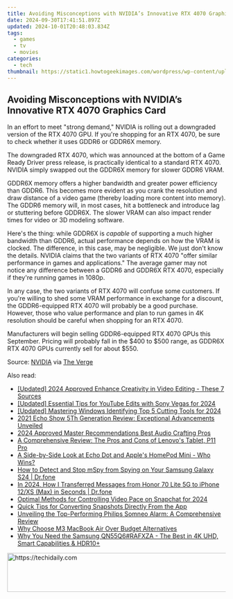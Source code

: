```yaml
---
title: Avoiding Misconceptions with NVIDIA’s Innovative RTX 4070 Graphics Card
date: 2024-09-30T17:41:51.897Z
updated: 2024-10-01T20:48:03.834Z
tags:
  - games
  - tv
  - movies
categories:
  - tech
thumbnail: https://static1.howtogeekimages.com/wordpress/wp-content/uploads/2024/08/36.jpg
---
```


## Avoiding Misconceptions with NVIDIA’s Innovative RTX 4070 Graphics Card

In an effort to meet "strong demand," NVIDIA is rolling out a downgraded version of the RTX 4070 GPU. If you're shopping for an RTX 4070, be sure to check whether it uses GDDR6 or GDDR6X memory.

 The downgraded RTX 4070, which was announced at the bottom of a Game Ready Driver press release, is practically identical to a standard RTX 4070\. NVIDIA simply swapped out the GDDR6X memory for slower GDDR6 VRAM.

 GDDR6X memory offers a higher bandwidth and greater power efficiency than GDDR6\. This becomes more evident as you crank the resolution and draw distance of a video game (thereby loading more content into memory). The GDDR6 memory will, in most cases, hit a bottleneck and introduce lag or stuttering before GDDR6X. The slower VRAM can also impact render times for video or 3D modeling software.

 Here's the thing: while GDDR6X is _capable_ of supporting a much higher bandwidth than GDDR6, actual performance depends on how the VRAM is clocked. The difference, in this case, may be negligible. We just don't know the details. NVIDIA claims that the two variants of RTX 4070 "offer similar performance in games and applications." The average gamer may not notice any difference between a GDDR6 and GDDR6X RTX 4070, especially if they're running games in 1080p.

 In any case, the two variants of RTX 4070 will confuse some customers. If you're willing to shed some VRAM performance in exchange for a discount, the GDDR6-equipped RTX 4070 will probably be a good purchase. However, those who value performance and plan to run games in 4K resolution should be careful when shopping for an RTX 4070.

 Manufacturers will begin selling GDDR6-equipped RTX 4070 GPUs this September. Pricing will probably fall in the $400 to $500 range, as GDDR6X RTX 4070 GPUs currently sell for about $550.

 Source: [NVIDIA](https://www.nvidia.com/en-us/geforce/news/black-myth-wukong-star-wars-outlaws-geforce-game-ready-driver/) via [The Verge](https://www.theverge.com/2024/8/20/24224374/nvidia-quietly-launches-a-new-rtx-4070)

<ins class="adsbygoogle"
     style="display:block"
     data-ad-format="autorelaxed"
     data-ad-client="ca-pub-7571918770474297"
     data-ad-slot="1223367746"></ins>

<ins class="adsbygoogle"
     style="display:block"
     data-ad-client="ca-pub-7571918770474297"
     data-ad-slot="8358498916"
     data-ad-format="auto"
     data-full-width-responsive="true"></ins>

<span class="atpl-alsoreadstyle">Also read:</span>
<div><ul>
<li><a href="https://eaxpv-info.techidaily.com/updated-2024-approved-enhance-creativity-in-video-editing-these-7-sources/"><u>[Updated] 2024 Approved Enhance Creativity in Video Editing - These 7 Sources</u></a></li>
<li><a href="https://facebook-video-share.techidaily.com/updated-essential-tips-for-youtube-edits-with-sony-vegas-for-2024/"><u>[Updated] Essential Tips for YouTube Edits with Sony Vegas for 2024</u></a></li>
<li><a href="https://digital-screen-recording.techidaily.com/updated-mastering-windows-identifying-top-5-cutting-tools-for-2024/"><u>[Updated] Mastering Windows Identifying Top 5 Cutting Tools for 2024</u></a></li>
<li><a href="https://buynow-marvelous.techidaily.com/2021-echo-show-5th-generation-review-exceptional-advancements-unveiled/"><u>2021 Echo Show 5Th Generation Review: Exceptional Advancements Unveiled</u></a></li>
<li><a href="https://some-approaches.techidaily.com/2024-approved-master-recommendations-best-audio-crafting-pros/"><u>2024 Approved Master Recommendations Best Audio Crafting Pros</u></a></li>
<li><a href="https://buynow-marvelous.techidaily.com/a-comprehensive-review-the-pros-and-cons-of-lenovos-tablet-p11-pro/"><u>A Comprehensive Review: The Pros and Cons of Lenovo's Tablet, P11 Pro</u></a></li>
<li><a href="https://buynow-marvelous.techidaily.com/a-side-by-side-look-at-echo-dot-and-apples-homepod-mini-who-wins/"><u>A Side-by-Side Look at Echo Dot and Apple's HomePod Mini - Who Wins?</u></a></li>
<li><a href="https://location-social.techidaily.com/how-to-detect-and-stop-mspy-from-spying-on-your-samsung-galaxy-s24-drfone-by-drfone-virtual-android/"><u>How to Detect and Stop mSpy from Spying on Your Samsung Galaxy S24 | Dr.fone</u></a></li>
<li><a href="https://android-transfer.techidaily.com/in-2024-how-i-transferred-messages-from-honor-70-lite-5g-to-iphone-12xs-max-in-seconds-drfone-by-drfone-transfer-from-android-transfer-from-android/"><u>In 2024, How I Transferred Messages from Honor 70 Lite 5G to iPhone 12/XS (Max) in Seconds | Dr.fone</u></a></li>
<li><a href="https://extra-approaches.techidaily.com/optimal-methods-for-controlling-video-pace-on-snapchat-for-2024/"><u>Optimal Methods for Controlling Video Pace on Snapchat for 2024</u></a></li>
<li><a href="https://tiktok-video-files.techidaily.com/quick-tips-for-converting-snapshots-directly-from-the-app/"><u>Quick Tips for Converting Snapshots Directly From the App</u></a></li>
<li><a href="https://buynow-marvelous.techidaily.com/unveiling-the-top-performing-philips-somneo-alarm-a-comprehensive-review/"><u>Unveiling the Top-Performing Philips Somneo Alarm: A Comprehensive Review</u></a></li>
<li><a href="https://buynow-marvelous.techidaily.com/why-choose-m3-macbook-air-over-budget-alternatives/"><u>Why Choose M3 MacBook Air Over Budget Alternatives</u></a></li>
<li><a href="https://buynow-marvelous.techidaily.com/why-you-need-the-samsung-qn55q6rafxza-the-best-in-4k-uhd-smart-capabilities-and-hdr10plus/"><u>Why You Need the Samsung QN55Q6#RAFXZA - The Best in 4K UHD, Smart Capabilities & HDR10+</u></a></li>
</ul></div>

<!-- affiliate ads begin -->
<a href="https://unicoeye.pxf.io/c/5597632/2134233/18498" target="_top" id="2134233">
  <img src="//a.impactradius-go.com/display-ad/18498-2134233" border="0" alt="https://techidaily.com" width="728" height="90"/>
</a>
<img height="0" width="0" src="https://unicoeye.pxf.io/i/5597632/2134233/18498" style="position:absolute;visibility:hidden;" border="0" />
<!-- affiliate ads end -->

